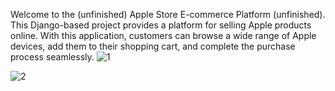 Welcome to the (unfinished) Apple Store E-commerce Platform (unfinished). This Django-based project provides a platform for selling Apple products online. With this application, customers can browse a wide range of Apple devices, add them to their shopping cart, and complete the purchase process seamlessly.
![1](https://github.com/deansainer/apple-store/assets/109224340/2f875caa-e16b-40a3-a214-ce4b212b4fc3)

![2](https://github.com/deansainer/apple-store/assets/109224340/343ea33e-18e9-44ec-8856-fc51e144b3d0)

